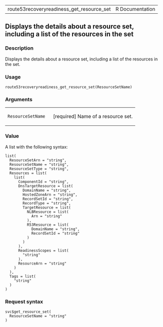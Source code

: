 <table style="width: 100%;">
<tbody>
<tr class="odd">
<td>route53recoveryreadiness_get_resource_set</td>
<td style="text-align: right;">R Documentation</td>
</tr>
</tbody>
</table>

## Displays the details about a resource set, including a list of the resources in the set

### Description

Displays the details about a resource set, including a list of the
resources in the set.

### Usage

    route53recoveryreadiness_get_resource_set(ResourceSetName)

### Arguments

<table>
<colgroup>
<col style="width: 35%" />
<col style="width: 65%" />
</colgroup>
<tbody>
<tr class="odd">
<td><code
id="route53recoveryreadiness_get_resource_set_:_ResourceSetName">ResourceSetName</code></td>
<td><p>[required] Name of a resource set.</p></td>
</tr>
</tbody>
</table>

### Value

A list with the following syntax:

    list(
      ResourceSetArn = "string",
      ResourceSetName = "string",
      ResourceSetType = "string",
      Resources = list(
        list(
          ComponentId = "string",
          DnsTargetResource = list(
            DomainName = "string",
            HostedZoneArn = "string",
            RecordSetId = "string",
            RecordType = "string",
            TargetResource = list(
              NLBResource = list(
                Arn = "string"
              ),
              R53Resource = list(
                DomainName = "string",
                RecordSetId = "string"
              )
            )
          ),
          ReadinessScopes = list(
            "string"
          ),
          ResourceArn = "string"
        )
      ),
      Tags = list(
        "string"
      )
    )

### Request syntax

    svc$get_resource_set(
      ResourceSetName = "string"
    )
